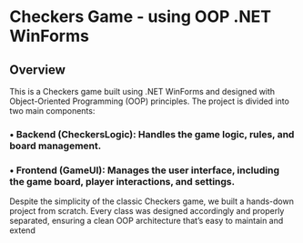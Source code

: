 # Checkers Game - using OOP .NET WinForms


## Overview

This is a Checkers game built using .NET WinForms and designed with Object-Oriented Programming (OOP) principles. The project is divided into two main components:

### • **Backend (CheckersLogic)**: Handles the game logic, rules, and board management.  
### • **Frontend (GameUI)**: Manages the user interface, including the game board, player interactions, and settings.

Despite the simplicity of the classic Checkers game, we built a hands-down project from scratch. Every class was designed accordingly and properly separated, ensuring a clean OOP architecture that’s easy to maintain and extend
